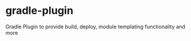 gradle-plugin
=============

Gradle Plugin to provide build, deploy, module templating functionality and more
